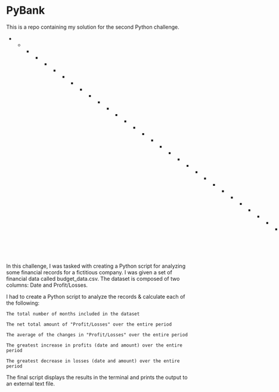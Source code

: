 # PyBank
This is a repo containing my solution for the second Python challenge.
+ + + + + + + + + + + + + + + + + + + + + + + + + + + + + + + + + + + 

In this challenge, I was tasked with creating a Python script for analyzing some financial records for a fictitious company. I was given a set of financial data called budget_data.csv. The dataset is composed of two columns: Date and Profit/Losses.


I had to create a Python script to analyze the records & calculate each of the following:

    The total number of months included in the dataset

    The net total amount of "Profit/Losses" over the entire period

    The average of the changes in "Profit/Losses" over the entire period

    The greatest increase in profits (date and amount) over the entire period

    The greatest decrease in losses (date and amount) over the entire period

The final script displays the results in the terminal and prints the output to an external text file.





